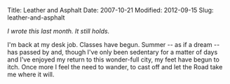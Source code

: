 Title: Leather and Asphalt
Date: 2007-10-21
Modified: 2012-09-15
Slug: leather-and-asphalt

<em>I wrote this last month. It still holds.</em>

I'm back at my desk job. Classes have begun. Summer -- as if a dream -- has passed by and, though I've only been sedentary for a matter of days and I've enjoyed my return to this wonder-full city, my feet have begun to itch. Once more I feel the need to wander, to cast off and let the Road take me where it will.

